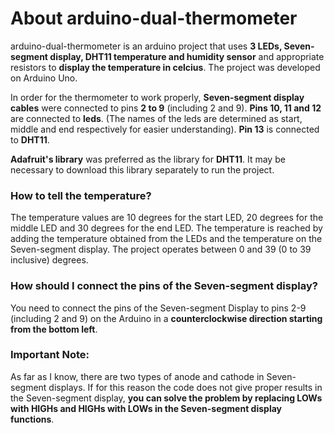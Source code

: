 # About arduino-dual-thermometer

arduino-dual-thermometer is an arduino project that uses **3 LEDs, Seven-segment display, DHT11 temperature and humidity sensor** and appropriate resistors to **display the temperature in celcius**. The project was developed on Arduino Uno. 

In order for the thermometer to work properly, **Seven-segment display cables** were connected to pins **2 to 9** (including 2 and 9). **Pins 10, 11 and 12** are connected to **leds**. (The names of the leds are determined as start, middle and end respectively for easier understanding). **Pin 13** is connected to **DHT11**.

**Adafruit's library** was preferred as the library for **DHT11**. It may be necessary to download this library separately to run the project.

### How to tell the temperature?

The temperature values are 10 degrees for the start LED, 20 degrees for the middle LED and 30 degrees for the end LED. The temperature is reached by adding the temperature obtained from the LEDs and the temperature on the Seven-segment display. The project operates between 0 and 39 (0 to 39 inclusive) degrees.

### How should I connect the pins of the Seven-segment display?

You need to connect the pins of the Seven-segment Display to pins 2-9 (including 2 and 9) on the Arduino in a **counterclockwise direction starting from the bottom left**.

### Important Note:
As far as I know, there are two types of anode and cathode in Seven-segment displays. If for this reason the code does not give proper results in the Seven-segment display, **you can solve the problem by replacing LOWs with HIGHs and HIGHs with LOWs in the Seven-segment display functions**.
